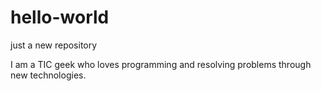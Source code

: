 # hello-world
just a new repository

I am a TIC geek who loves programming and resolving problems through new technologies.



